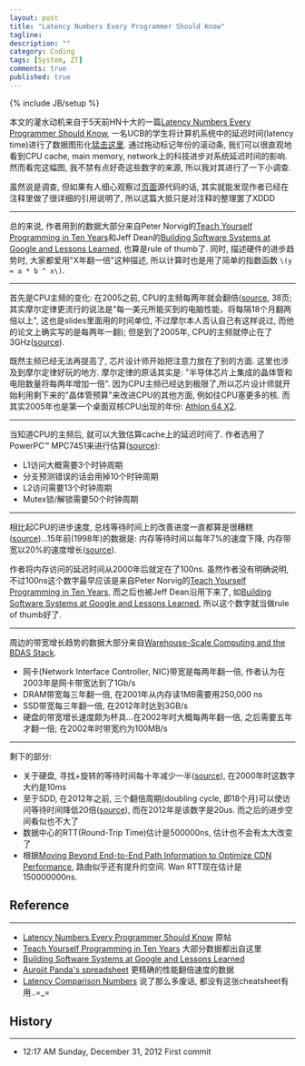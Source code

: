 ```yaml
---
layout: post
title: "Latency Numbers Every Programmer Should Know"
tagline:
description: ""
category: Coding
tags: [System, ZT]
comments: true
published: true
---
```

{% include JB/setup %}

本文的灌水动机来自于5天前HN十大的一篇[Latency Numbers Every Programmer Should Know](http://news.ycombinator.com/item?id=4966363),
一名UCB的学生将计算机系统中的延迟时间(latency time)进行了数据图形化[猛击这里](http://www.eecs.berkeley.edu/~rcs/research/interactive_latency.html). 通过拖动标记年份的滚动条, 我们可以很直观地看到CPU cache, main memory, network上的科技进步对系统延迟时间的影响. 然而看完这幅图, 我不禁有点好奇这些数字的来源, 所以我对其进行了一下小调查.

虽然说是调查, 但如果有人细心观察过[页面](http://www.eecs.berkeley.edu/~rcs/research/interactive_latency.html)源代码的话, 其实就能发现作者已经在注释里做了很详细的引用说明了, 所以这篇大抵只是对注释的整理罢了XDDD

------------------------------------------------

总的来说, 作者用到的数据大部分来自Peter Norvig的[Teach Yourself Programming in Ten Years](http://norvig.com/21-days.html#answers)和Jeff Dean的[Building Software Systems at Google and Lessons Learned](http://static.googleusercontent.com/external_content/untrusted_dlcp/research.google.com/en//people/jeff/Stanford-DL-Nov-2010.pdf), 也算是rule of thumb了.
同时, 描述硬件的进步趋势时, 大家都爱用"X年翻一倍"这种描述, 所以计算时也是用了简单的指数函数
`\(y = a * b ^ x\)`.

------------------------------------------------

首先是CPU主频的变化: 在2005之前, CPU的主频每两年就会翻倍([source](www.cs.berkeley.edu/~pattrsn/talks/sigmod98-keynote.ppt), 38页; 其实摩尔定律更流行的说法是"每一美元所能买到的电脑性能，将每隔18个月翻两倍以上", 这也是slides里面用的时间单位, 不过摩尔本人否认自己有这样说过, 而他的论文上确实写的是每两年一翻); 但是到了2005年, CPU的主频就停止在了3GHz([source](http://www.kmeme.com/2010/09/clock-speed-wall.html)).

既然主频已经无法再提高了, 芯片设计师开始把注意力放在了别的方面. 这里也涉及到摩尔定律好玩的地方. 摩尔定律的原话其实是: "半导体芯片上集成的晶体管和电阻数量将每两年增加一倍". 因为CPU主频已经达到极限了,所以芯片设计师就开始利用剩下来的"晶体管预算"来改进CPU的其他方面, 例如往CPU塞更多的核.
而其实2005年也是第一个桌面双核CPU出现的年份: [Athlon 64 X2](http://en.wikipedia.org/wiki/Athlon_64_X2).

-----------------------------------------------

当知道CPU的主频后, 就可以大致估算cache上的延迟时间了. 作者选用了PowerPC™
MPC7451来进行估算([source](http://cache.freescale.com/files/32bit/doc/app_note/AN2180.pdf)):

- L1访问大概需要3个时钟周期
- 分支预测错误的话会用掉10个时钟周期
- L2访问需要13个时钟周期
- Mutex锁/解锁需要50个时钟周期

------------------------------------------------

相比起CPU的进步速度, 总线等待时间上的改善进度一直都算是很糟糕([source](http://download.micron.com/pdf/presentations/events/winhec_klein.pdf))...15年前(1998年)的数据是: 内存等待时间以每年7%的速度下降, 内存带宽以20%的速度增长([source](www.cs.berkeley.edu/~pattrsn/talks/sigmod98-keynote.ppt)).

作者将内存访问的延迟时间从2000年后就定在了100ns. 虽然作者没有明确说明, 不过100ns这个数字最早应该是来自Peter Norvig的[Teach Yourself Programming in Ten Years](http://norvig.com/21-days.html#answers), 而之后也被Jeff Dean沿用下来了, 如[Building Software Systems at Google and Lessons Learned](http://static.googleusercontent.com/external_content/untrusted_dlcp/research.google.com/en//people/jeff/Stanford-DL-Nov-2010.pdf), 所以这个数字就当做rule of thumb好了.

------------------------------------------------

周边的带宽增长趋势的数据大部分来自[Warehouse-Scale Computing and the BDAS Stack](http://ampcamp.berkeley.edu/wp-content/uploads/2012/06/Ion-stoica-amp-camp-21012-warehouse-scale-computing-intro-final.pdf).

- 网卡(Network Interface Controller, NIC)带宽是每两年翻一倍, 作者认为在2003年是网卡带宽达到了1Gb/s
- DRAM带宽每三年翻一倍, 在2001年从内存读1MB需要用250,000 ns
- SSD带宽每三年翻一倍, 在2012年时达到3GB/s
- 硬盘的带宽增长速度颇为杯具...在2002年时大概每两年翻一倍, 之后需要五年才翻一倍; 在2002年时带宽约为100MB/s

-------------------------------------------------

剩下的部分:

- 关于硬盘, 寻找+旋转的等待时间每十年减少一半([source](http://www.storagenewsletter.com/news/disk/hdd-technology-trends-ibm)), 在2000年时这数字大约是10ms
- 至于SDD, 在2012年之前, 三个翻倍周期(doubling cycle, 即18个月)可以使访问等待时间降低20倍([source](http://cseweb.ucsd.edu/users/swanson/papers/FAST2012BleakFlash.pdf)), 而在2012年是该数字是20us. 而之后的进步空间看似也不大了
- 数据中心的RTT(Round-Trip Time)估计是500000ns, 估计也不会有太大改变了
- 根据[Moving Beyond End-to-End Path Information to Optimize CDN Performance](http://research.google.com/pubs/pub35590.html), 路由似乎还有提升的空间. Wan RTT现在估计是150000000ns.

## Reference

-------------------------------------------------

- [Latency Numbers Every Programmer Should Know](http://news.ycombinator.com/item?id=4966363) 原帖
- [Teach Yourself Programming in Ten Years](http://norvig.com/21-days.html#answers) 大部分数据都出自这里
- [Building Software Systems at Google and Lessons Learned](http://static.googleusercontent.com/external_content/untrusted_dlcp/research.google.com/en//people/jeff/Stanford-DL-Nov-2010.pdf)
- [Aurojit Panda's spreadsheet](http://www.eecs.berkeley.edu/~rcs/research/hw_trends.xlsx) 更精确的性能翻倍速度的数据
- [Latency Comparison Numbers](https://gist.github.com/raw/2841832/0a6e14cda5d6cc8b2eb304a895b0f2ba9b9b75c8/latency.txt) 说了那么多废话, 都没有这张cheatsheet有用..=_=

## History

-------------------------------------------------

- 12:17 AM Sunday, December 31, 2012 First commit